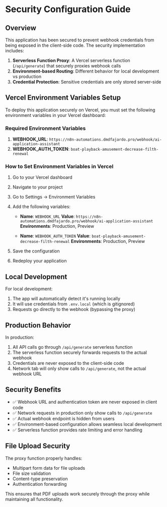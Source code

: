 # Security Configuration Guide

## Overview

This application has been secured to prevent webhook credentials from being exposed in the client-side code. The security implementation includes:

1. **Serverless Function Proxy**: A Vercel serverless function (`/api/generate`) that securely proxies webhook calls
2. **Environment-based Routing**: Different behavior for local development vs production
3. **Credential Protection**: Sensitive credentials are only stored server-side

## Vercel Environment Variables Setup

To deploy this application securely on Vercel, you must set the following environment variables in your Vercel dashboard:

### Required Environment Variables

1. **WEBHOOK_URL**: `https://n8n-automations.dmdfajardo.pro/webhook/ai-application-assistant`
2. **WEBHOOK_AUTH_TOKEN**: `boat-playback-amusement-decrease-filth-renewal`

### How to Set Environment Variables in Vercel

1. Go to your Vercel dashboard
2. Navigate to your project
3. Go to Settings → Environment Variables
4. Add the following variables:
   - **Name**: `WEBHOOK_URL`
     **Value**: `https://n8n-automations.dmdfajardo.pro/webhook/ai-application-assistant`
     **Environments**: Production, Preview

   - **Name**: `WEBHOOK_AUTH_TOKEN`
     **Value**: `boat-playback-amusement-decrease-filth-renewal`
     **Environments**: Production, Preview

5. Save the configuration
6. Redeploy your application

## Local Development

For local development:

1. The app will automatically detect it's running locally
2. It will use credentials from `.env.local` (which is gitignored)
3. Requests go directly to the webhook (bypassing the proxy)

## Production Behavior

In production:

1. All API calls go through `/api/generate` serverless function
2. The serverless function securely forwards requests to the actual webhook
3. Credentials are never exposed to the client-side code
4. Network tab will only show calls to `/api/generate`, not the actual webhook URL

## Security Benefits

- ✅ Webhook URL and authentication token are never exposed in client code
- ✅ Network requests in production only show calls to `/api/generate`
- ✅ Actual webhook endpoint is hidden from users
- ✅ Environment-based configuration allows seamless local development
- ✅ Serverless function provides rate limiting and error handling

## File Upload Security

The proxy function properly handles:
- Multipart form data for file uploads
- File size validation
- Content-type preservation
- Authentication forwarding

This ensures that PDF uploads work securely through the proxy while maintaining all functionality.